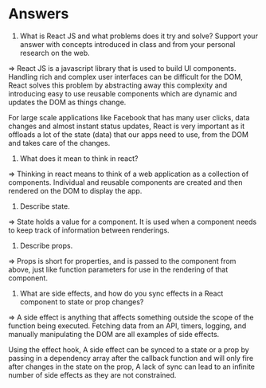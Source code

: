 # Answers

1. What is React JS and what problems does it try and solve? Support your answer with concepts introduced in class and from your personal research on the web.

=> React JS is a javascript library that is used to build UI components. Handling rich and complex user interfaces can be difficult for the DOM, React solves this problem by abstracting away this complexity and introducing easy to use reusable components which are dynamic and updates the DOM as things change.

For large scale applications like Facebook that has many user clicks, data changes and almost instant status updates, React is very important as it offloads a lot of the state (data) that our apps need to use, from the DOM and takes care of the changes.

1. What does it mean to think in react?

=> Thinking in react means to think of a web application as a collection of components. Individual and reusable components are created and then rendered on the DOM to display the app.

1. Describe state.

=> State holds a value for a component. It is used when a component needs to keep track of information between renderings.

1. Describe props.

=> Props is short for properties, and is passed to the component from above, just like function parameters for use in the rendering of that component.

1. What are side effects, and how do you sync effects in a React component to state or prop changes?

=> A side effect is anything that affects something outside the scope of the function being executed. Fetching data from an API, timers, logging, and manually manipulating the DOM are all examples of side effects.

Using the effect hook, A side effect can be synced to a state or a prop by passing in a dependency array after the callback function and will only fire after changes in the state on the prop, A lack of sync can lead to an infinite number of side effects as they are not constrained.